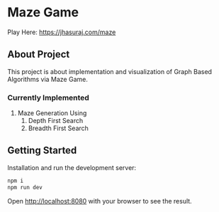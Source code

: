 # Maze Game

Play Here: https://jhasuraj.com/maze

## About Project
This project is about implementation and visualization of Graph Based Algorithms via Maze Game.

### Currently Implemented
1. Maze Generation Using
    1. Depth First Search
    2. Breadth First Search

## Getting Started

Installation and run the development server:

```bash
npm i
npm run dev
```

Open [http://localhost:8080](http://localhost:8080) with your browser to see the result.
